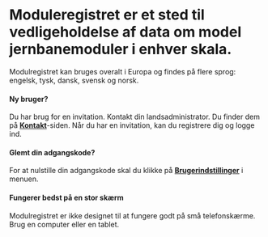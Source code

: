 ﻿# **Moduleregistret** er et sted til vedligeholdelse af data om model jernbanemoduler i enhver skala.
Modulregistret kan bruges overalt i Europa og findes på flere sprog: engelsk, tysk, dansk, svensk og norsk.

#### Ny bruger?
Du har brug for en invitation. Kontakt din landsadministrator.
Du finder dem på [**Kontakt**](/Contact)-siden.
Når du har en invitation, kan du registrere dig og logge ind.

#### Glemt din adgangskode?
For at nulstille din adgangskode skal du klikke på [**Brugerindstillinger**](/Brugere/Indstillinger) i menuen.

#### Fungerer bedst på en stor skærm
Modulregistret er ikke designet til at fungere godt på små telefonskærme.
Brug en computer eller en tablet.